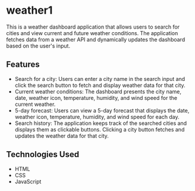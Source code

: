 # weather1
This is a weather dashboard application that allows users to search for cities and view current and future weather conditions. The application fetches data from a weather API and dynamically updates the dashboard based on the user's input.

## Features

- Search for a city: Users can enter a city name in the search input and click the search button to fetch and display weather data for that city.
- Current weather conditions: The dashboard presents the city name, date, weather icon, temperature, humidity, and wind speed for the current weather.
- 5-day forecast: Users can view a 5-day forecast that displays the date, weather icon, temperature, humidity, and wind speed for each day.
- Search history: The application keeps track of the searched cities and displays them as clickable buttons. Clicking a city button fetches and updates the weather data for that city.

## Technologies Used

- HTML
- CSS
- JavaScript